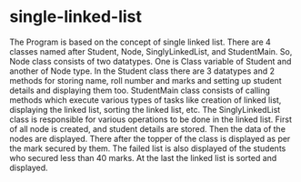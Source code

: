 # single-linked-list
The Program is based on the concept of single linked list. There are 4 classes named after Student, Node, SinglyLinkedList, and StudentMain. So, Node class consists of two datatypes. One is Class variable of Student and another of Node type. In the Student class there are 3 datatypes and 2 methods for storing name, roll number and marks and setting up student details and displaying them too. StudentMain class consists of calling methods which execute various types of tasks like creation of linked list, displaying the linked list, sorting the linked list, etc.
The SinglyLinkedList class is responsible for various operations to be done in the linked list. First of all node is created, and student details are stored. Then the data of the nodes are displayed. There after the topper of the class is displayed as per the mark secured by them. The failed list is also displayed of the students who secured less than 40 marks.  At the last the linked list is sorted and displayed.
